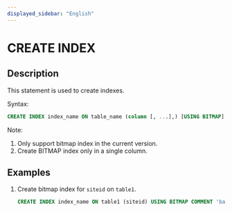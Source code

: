 ```yaml
---
displayed_sidebar: "English"
---
```


# CREATE INDEX

## Description

This statement is used to create indexes.

Syntax:

```sql
CREATE INDEX index_name ON table_name (column [, ...],) [USING BITMAP] [COMMENT'balabala']
```

Note:

1. Only support bitmap index in the current version.
2. Create BITMAP index only in a single column.

## Examples

1. Create bitmap index for `siteid` on `table1`.

    ```sql
    CREATE INDEX index_name ON table1 (siteid) USING BITMAP COMMENT 'balabala';
    ```
